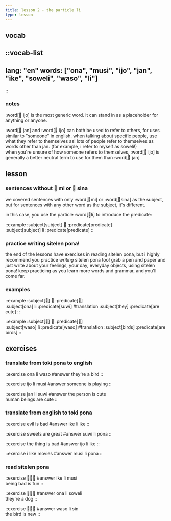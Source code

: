 ```yaml
---
title: lesson 2 - the particle li
type: lesson
---
```


## vocab
::vocab-list
---
lang: "en"
words: ["ona", "musi", "ijo", "jan", "ike", "soweli", "waso", "li"]
---
::

### notes
:word[󱤌 ijo] is the most generic word. it can stand in as a placeholder for anything or anyone.

:word[󱤑 jan] and :word[󱤌 ijo] can both be used to refer to others, for uses similar to "someone" in english. when talking about specific people, use what they refer to themselves as! lots of people refer to themselves as words other than jan. (for example, i refer to myself as soweli!) \
when you're unsure of how someone refers to themselves, :word[󱤌 ijo] is generally a better neutral term to use for them than :word[󱤑 jan]

## lesson
### sentences without 󱤴 mi or 󱥞 sina

we covered sentences with only :word[󱤴mi] or :word[󱥞sina] as the subject, but for sentences with any other word as the subject, it's different. 

in this case, you use the particle :word[󱤧li] to introduce the predicate:

::example
:subject[subject] 󱤧 :predicate[predicate] \
:subject[subject] li :predicate[predicate]
::

### practice writing sitelen pona!
the end of the lessons have exercises in reading sitelen pona, but i highly recommend you practice *writing* sitelen pona too! grab a pen and paper and just write about your feelings, your day, everyday objects, using sitelen pona! keep practicing as you learn more words and grammar, and you'll come far.

 ### examples
::example
:subject[󱥆] 󱤧 :predicate[󱥦] \
:subject[ona] li :predicate[suwi]
#translation
:subject[they] :predicate[are cute]
::

::example
:subject[󱥴] 󱤧 :predicate[󱥴] \
:subject[waso] li :predicate[waso]
#translation
:subject[birds] :predicate[are birds]
::

## exercises
### translate from toki pona to english
::exercise
ona li waso
#answer
they're a bird
::

::exercise
ijo li musi
#answer
someone is playing
::

::exercise
jan li suwi
#answer
the person is cute \
human beings are cute
::

### translate from english to toki pona
::exercise
evil is bad
#answer
ike li ike
::

::exercise
sweets are great
#answer
suwi li pona
::

::exercise
the thing is bad
#answer
ijo li ike
::

::exercise
i like movies
#answer
musi li pona
::

### read sitelen pona
::exercise
󱤍󱤧󱤻
#answer
ike li musi \
being bad is fun
::

::exercise
󱥆󱤧󱥢
#answer
ona li soweli \
they're a dog
::

::exercise
󱥴󱤧󱥝
#answer
waso li sin \
the bird is new
::